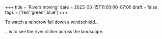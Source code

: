 +++
title = 'Rivers moving'
date = 2023-03-15T11:00:00-07:00
draft = false
tags = ['red','green','blue']
+++

To watch a raindrow fall down a windschield...

...is to see the river slither across the landscape.
